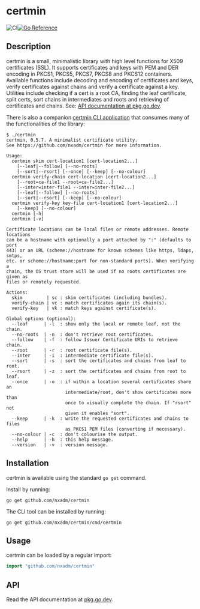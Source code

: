 # certmin
![CI](https://github.com/nxadm/certmin/workflows/ci/badge.svg)[![Go Reference](https://pkg.go.dev/badge/github.com/nxadm/certmin.svg)](https://pkg.go.dev/github.com/nxadm/certmin)

## Description

certmin is a small, minimalistic library with high level functions
for X509 certificates (SSL). It supports certificates and keys with 
PEM and DER encoding in PKCS1, PKCS5, PKCS7, PKCS8 and PKCS12
containers. Available functions include decoding and encoding of
certificates and keys, verify certificates against chains and
verify a certificate against a key. Utilities include checking 
if a cert is a root CA, finding the leaf certificate,  split certs,
sort chains in intermediates and roots and retrieving of certificates
and chains. See: [API documentation at pkg.go.dev](https://pkg.go.dev/github.com/nxadm/certmin).

There is also a companion [certmin CLI application](https://github.com/nxadm/certmin/cmd/certmin)
that consumes many of the functionalities of the library:

```
$ ./certmin
certmin, 0.5.7. A minimalist certificate utility.
See https://github.com/nxadm/certmin for more information.

Usage:
  certmin skim cert-location1 [cert-location2...] 
    [--leaf|--follow] [--no-roots]
    [--sort|--rsort] [--once] [--keep] [--no-colour]
  certmin verify-chain cert-location [cert-location2...]
    [--root=ca-file1 --root=ca-file2...]
    [--inter=inter-file1 --inter=inter-file2...]
    [--leaf|--follow] [--no-roots]
    [--sort|--rsort] [--keep] [--no-colour]
  certmin verify-key key-file cert-location1 [cert-location2...]
    [--keep] [--no-colour]
  certmin [-h]
  certmin [-v]

Certificate locations can be local files or remote addresses. Remote locations
can be a hostname with optionally a port attached by ":" (defaults to port
443) or an URL (scheme://hostname for known schemes like https, ldaps, smtps,
etc. or scheme://hostname:port for non-standard ports). When verifying a
chain, the OS trust store will be used if no roots certificates are given as
files or remotely requested. 

Actions:
  skim         | sc : skim certificates (including bundles).
  verify-chain | vc : match certificates again its chain(s).
  verify-key   | vk : match keys against certificate(s).

Global options (optional):
  --leaf      | -l  : show only the local or remote leaf, not the chain.
  --no-roots  | -n  : don't retrieve root certificates.
  --follow    | -f  : follow Issuer Certificate URIs to retrieve chain.
  --root      | -r  : root certificate file(s).
  --inter     | -i  : intermediate certificate file(s).
  --sort      | -s  : sort the certificates and chains from leaf to root.
  --rsort     | -z  : sort the certificates and chains from root to leaf.
  --once      | -o  : if within a location several certificates share an
                      intermediate/root, don't show certificates more than
                      once to visually complete the chain. If "rsort" not
                      given it enables "sort".  
  --keep      | -k  : write the requested certificates and chains to files
                      as PKCS1 PEM files (converting if necessary). 
  --no-colour | -c  : don't colourise the output.
  --help      | -h  : this help message.
  --version   | -v  : version message.
```

## Installation

certmin is available using the standard `go get` command.

Install by running:

    go get github.com/nxadm/certmin
   
The CLI tool can be installed by running:

    go get github.com/nxadm/certmin/cmd/certmin

## Usage

certmin can be loaded by a regular import:

``` go
import "github.com/nxadm/certmin"
```

## API

Read the API documentation at [pkg.go.dev](https://pkg.go.dev/github.com/nxadm/certmin).
